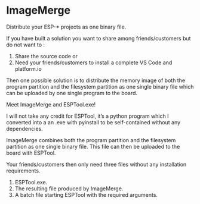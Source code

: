 # ImageMerge
Distribute your ESP-* projects as one binary file.

If you have built a solution you want to share among friends/customers but do not want to :
1.	Share the source code
or
2.	Need your friends/customers to install a complete VS Code and platform.io

Then one possible solution is to distribute the memory image of both the program partition and the filesystem partition as one single binary file which can be uploaded by one single program to the board.

Meet ImageMerge and ESPTool.exe! 

I will not take any credit for ESPTool, it’s a python program which I converted into a an .exe with pyinstall to be self-contained without any dependencies. 

ImageMerge combines both the program partition and the filesystem partition as one single binary file.
This file can then be uploaded to the board with ESPTool. 

Your friends/customers then only need three files without any installation requirements.
1.	ESPTool.exe.
2.	The resulting file produced by ImageMerge.
3.	A batch file starting ESPTool with the required arguments.
